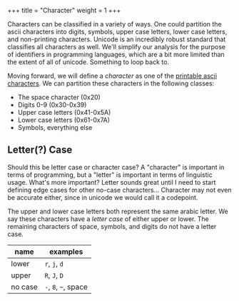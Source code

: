 +++
title = "Character"
weight = 1
+++

Characters can be classified in a variety of ways.  One could partition the ascii characters into digits, symbols, upper case letters, lower case letters, and non-printing characters.  Unicode is an incredibly robust standard that classifies all characters as well.  We'll simplify our analysis for the purpose of identifiers in programming languages, which are a bit more limited than the extent of all of unicode.  Something to loop back to.

Moving forward, we will define a _character_ as one of the [printable ascii characters](https://en.wikipedia.org/wiki/ASCII#Printable_characters).  We can partition these characters in the following classes:

* The space character (0x20)
* Digits 0-9 (0x30-0x39)
* Upper case letters (0x41-0x5A)
* Lower case letters (0x61-0x7A)
* Symbols, everything else

## Letter(?) Case

Should this be letter case or character case?  A "character" is important in terms of programming, but a "letter" is important in terms of linguistic usage.  What's more important?  Letter sounds great until I need to start defining edge cases for other no-case characters... Character may not even be accurate either, since in unicode we would call it a codepoint.

The upper and lower case letters both represent the same arabic letter.  We say these characters have a _letter case_ of either upper or lower.  The remaining characters of space, symbols, and digits do not have a letter case.

| name | examples |
| --- | --- |
| lower | `r`, `j`, `d` |
| upper | `R`, `J`, `D` |
| no case | `-`, `8`, `~`, space |
